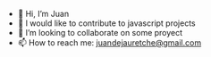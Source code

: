 - 👋 Hi, I’m Juan
- 👀 I would like to contribute to javascript projects
- 💞️ I’m looking to collaborate on some proyect
- 📫 How to reach me: juandejauretche@gmail.com

<!---
JuanMorales12/JuanMorales12 is a ✨ special ✨ repository because its `README.md` (this file) appears on your GitHub profile.
You can click the Preview link to take a look at your changes.
--->
